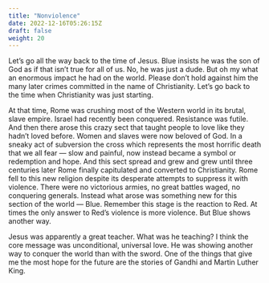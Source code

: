 ```yaml
---
title: "Nonviolence"
date: 2022-12-16T05:26:15Z
draft: false
weight: 20
---
```

Let’s go all the way back to the time of Jesus. Blue insists he was the son of God as if that isn’t true for all of us. No, he was just a dude. But oh my what an enormous impact he had on the world. Please don’t hold against him the many later crimes committed in the name of Christianity. Let’s go back to the time when Christianity was just starting.

At that time, Rome was crushing most of the Western world in its brutal, slave empire. Israel had recently been conquered. Resistance was futile. And then there arose this crazy sect that taught people to love like they hadn’t loved before. Women and slaves were now beloved of God. In a sneaky act of subversion the cross which represents the most horrific death that we all fear — slow and painful, now instead became a symbol or redemption and hope. And this sect spread and grew and grew until three centuries later Rome finally capitulated and converted to Christianity. Rome fell to this new religion despite its desperate attempts to suppress it with violence. There were no victorious armies, no great battles waged, no conquering generals. Instead what arose was something new for this section of the world — Blue. Remember this stage is the reaction to Red. At times the only answer to Red’s violence is more violence. But Blue shows another way.

Jesus was apparently a great teacher.  What was he teaching? I think the core message was unconditional, universal love. He was showing another way to conquer the world than with the sword. One of the things that give me the most hope for the future are the stories of Gandhi and Martin Luther King.